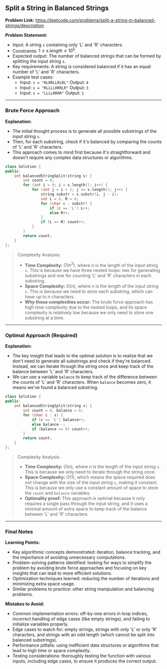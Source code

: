 ## Split a String in Balanced Strings
**Problem Link:** https://leetcode.com/problems/split-a-string-in-balanced-strings/description

**Problem Statement:**
- Input: A string `s` containing only 'L' and 'R' characters.
- Constraints: $1 \leq s.length \leq 10^5$.
- Expected output: The number of balanced strings that can be formed by splitting the input string `s`.
- Key requirements: A string is considered balanced if it has an equal number of 'L' and 'R' characters.
- Example test cases:
  - Input: `s = "RLRRLLRLRL"` Output: `4`
  - Input: `s = "RLLLLRRRLR"` Output: `3`
  - Input: `s = "LLLLRRRR"` Output: `1`

---

### Brute Force Approach
**Explanation:**
- The initial thought process is to generate all possible substrings of the input string `s`.
- Then, for each substring, check if it's balanced by comparing the counts of 'L' and 'R' characters.
- This approach comes to mind first because it's straightforward and doesn't require any complex data structures or algorithms.

```cpp
class Solution {
public:
    int balancedStringSplit(string s) {
        int count = 0;
        for (int i = 0; i < s.length(); i++) {
            for (int j = i + 1; j <= s.length(); j++) {
                string substr = s.substr(i, j - i);
                int L = 0, R = 0;
                for (char c : substr) {
                    if (c == 'L') L++;
                    else R++;
                }
                if (L == R) count++;
            }
        }
        return count;
    }
};
```

> Complexity Analysis:
> - **Time Complexity:** $O(n^3)$, where $n$ is the length of the input string `s`. This is because we have three nested loops: two for generating substrings and one for counting 'L' and 'R' characters in each substring.
> - **Space Complexity:** $O(n)$, where $n$ is the length of the input string `s`. This is because we need to store each substring, which can have up to $n$ characters.
> - **Why these complexities occur:** The brute force approach has high time complexity due to the nested loops, and its space complexity is relatively low because we only need to store one substring at a time.

---

### Optimal Approach (Required)
**Explanation:**
- The key insight that leads to the optimal solution is to realize that we don't need to generate all substrings and check if they're balanced. Instead, we can iterate through the string once and keep track of the balance between 'L' and 'R' characters.
- We can use a variable `balance` to keep track of the difference between the counts of 'L' and 'R' characters. When `balance` becomes zero, it means we've found a balanced substring.

```cpp
class Solution {
public:
    int balancedStringSplit(string s) {
        int count = 0, balance = 0;
        for (char c : s) {
            if (c == 'L') balance++;
            else balance--;
            if (balance == 0) count++;
        }
        return count;
    }
};
```

> Complexity Analysis:
> - **Time Complexity:** $O(n)$, where $n$ is the length of the input string `s`. This is because we only need to iterate through the string once.
> - **Space Complexity:** $O(1)$, which means the space required does not change with the size of the input string `s`, making it constant. This is because we only use a constant amount of space to store the `count` and `balance` variables.
> - **Optimality proof:** This approach is optimal because it only requires a single pass through the input string, and it uses a minimal amount of extra space to keep track of the balance between 'L' and 'R' characters.

---

### Final Notes
**Learning Points:**
- Key algorithmic concepts demonstrated: iteration, balance tracking, and the importance of avoiding unnecessary computations.
- Problem-solving patterns identified: looking for ways to simplify the problem by avoiding brute force approaches and focusing on key insights that can lead to more efficient solutions.
- Optimization techniques learned: reducing the number of iterations and minimizing extra space usage.
- Similar problems to practice: other string manipulation and balancing problems.

**Mistakes to Avoid:**
- Common implementation errors: off-by-one errors in loop indices, incorrect handling of edge cases (like empty strings), and failing to initialize variables properly.
- Edge cases to watch for: empty strings, strings with only 'L' or only 'R' characters, and strings with an odd length (which cannot be split into balanced substrings).
- Performance pitfalls: using inefficient data structures or algorithms that lead to high time or space complexity.
- Testing considerations: thoroughly testing the function with various inputs, including edge cases, to ensure it produces the correct output.